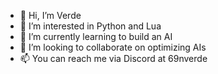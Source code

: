 - 👋 Hi, I’m Verde
- 👀 I’m interested in Python and Lua
- 🌱 I’m currently learning to build an AI
- 💞️ I’m looking to collaborate on optimizing AIs
- 📫 You can reach me via Discord at 69nverde

<!---
jteranen/jteranen is a ✨ special ✨ repository because its `README.md` (this file) appears on your GitHub profile.
You can click the Preview link to take a look at your changes.
--->
